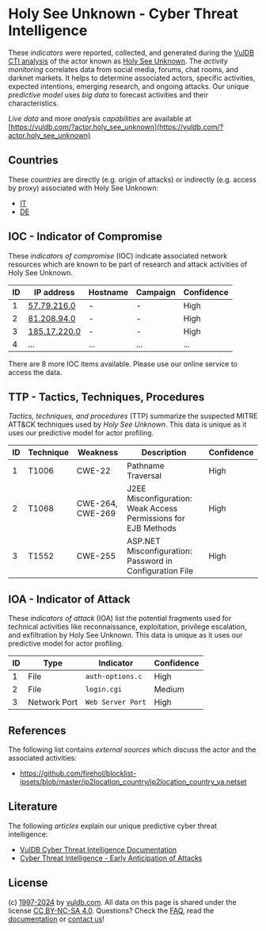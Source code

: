 # Holy See Unknown - Cyber Threat Intelligence

These _indicators_ were reported, collected, and generated during the [VulDB CTI analysis](https://vuldb.com/?kb.cti) of the actor known as [Holy See Unknown](https://vuldb.com/?actor.holy_see_unknown). The _activity monitoring_ correlates data from social media, forums, chat rooms, and darknet markets. It helps to determine associated actors, specific activities, expected intentions, emerging research, and ongoing attacks. Our unique _predictive model_ uses _big data_ to forecast activities and their characteristics.

_Live data_ and more _analysis capabilities_ are available at [https://vuldb.com/?actor.holy_see_unknown](https://vuldb.com/?actor.holy_see_unknown)

## Countries

These _countries_ are directly (e.g. origin of attacks) or indirectly (e.g. access by proxy) associated with Holy See Unknown:

* [IT](https://vuldb.com/?country.it)
* [DE](https://vuldb.com/?country.de)

## IOC - Indicator of Compromise

These _indicators of compromise_ (IOC) indicate associated network resources which are known to be part of research and attack activities of Holy See Unknown.

ID | IP address | Hostname | Campaign | Confidence
-- | ---------- | -------- | -------- | ----------
1 | [57.79.216.0](https://vuldb.com/?ip.57.79.216.0) | - | - | High
2 | [81.208.94.0](https://vuldb.com/?ip.81.208.94.0) | - | - | High
3 | [185.17.220.0](https://vuldb.com/?ip.185.17.220.0) | - | - | High
4 | ... | ... | ... | ...

There are 8 more IOC items available. Please use our online service to access the data.

## TTP - Tactics, Techniques, Procedures

_Tactics, techniques, and procedures_ (TTP) summarize the suspected MITRE ATT&CK techniques used by _Holy See Unknown_. This data is unique as it uses our predictive model for actor profiling.

ID | Technique | Weakness | Description | Confidence
-- | --------- | -------- | ----------- | ----------
1 | T1006 | CWE-22 | Pathname Traversal | High
2 | T1068 | CWE-264, CWE-269 | J2EE Misconfiguration: Weak Access Permissions for EJB Methods | High
3 | T1552 | CWE-255 | ASP.NET Misconfiguration: Password in Configuration File | High

## IOA - Indicator of Attack

These _indicators of attack_ (IOA) list the potential fragments used for technical activities like reconnaissance, exploitation, privilege escalation, and exfiltration by Holy See Unknown. This data is unique as it uses our predictive model for actor profiling.

ID | Type | Indicator | Confidence
-- | ---- | --------- | ----------
1 | File | `auth-options.c` | High
2 | File | `login.cgi` | Medium
3 | Network Port | `Web Server Port` | High

## References

The following list contains _external sources_ which discuss the actor and the associated activities:

* https://github.com/firehol/blocklist-ipsets/blob/master/ip2location_country/ip2location_country_va.netset

## Literature

The following _articles_ explain our unique predictive cyber threat intelligence:

* [VulDB Cyber Threat Intelligence Documentation](https://vuldb.com/?kb.cti)
* [Cyber Threat Intelligence - Early Anticipation of Attacks](https://www.scip.ch/en/?labs.20201022)

## License

(c) [1997-2024](https://vuldb.com/?kb.changelog) by [vuldb.com](https://vuldb.com/?kb.about). All data on this page is shared under the license [CC BY-NC-SA 4.0](https://creativecommons.org/licenses/by-nc-sa/4.0/). Questions? Check the [FAQ](https://vuldb.com/?kb.faq), read the [documentation](https://vuldb.com/?kb) or [contact us](https://vuldb.com/?contact)!

